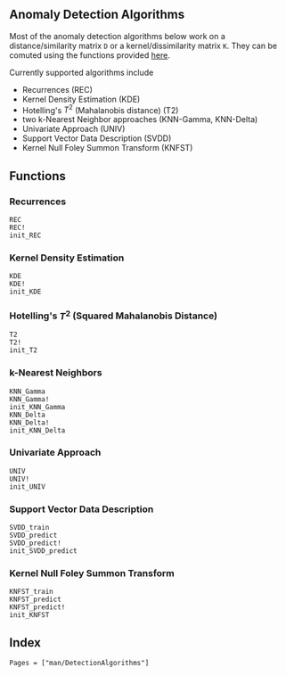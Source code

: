 ## Anomaly Detection Algorithms

Most of the anomaly detection algorithms below work on a distance/similarity matrix `D` or a kernel/dissimilarity matrix `K`. They can be comuted using the functions provided [here](man/DistancesDensity.md).

Currently supported algorithms include

- Recurrences (REC)
- Kernel Density Estimation (KDE)
- Hotelling's $T^2$ (Mahalanobis distance) (T2)
- two k-Nearest Neighbor approaches (KNN-Gamma, KNN-Delta)  
- Univariate Approach (UNIV)
- Support Vector Data Description (SVDD)
- Kernel Null Foley Summon Transform (KNFST)


## Functions

### Recurrences

```@docs
REC
REC!
init_REC
```

### Kernel Density Estimation

```@docs
KDE
KDE!
init_KDE
```

### Hotelling's $T^2$ (Squared Mahalanobis Distance)
```@docs
T2
T2!
init_T2
```

### k-Nearest Neighbors
```@docs
KNN_Gamma
KNN_Gamma!
init_KNN_Gamma
KNN_Delta
KNN_Delta!
init_KNN_Delta
```

### Univariate Approach
```@docs
UNIV
UNIV!
init_UNIV
```

### Support Vector Data Description
```@docs
SVDD_train
SVDD_predict
SVDD_predict!
init_SVDD_predict
```

### Kernel Null Foley Summon Transform
```@docs
KNFST_train
KNFST_predict
KNFST_predict!
init_KNFST  
```

## Index

```@index
Pages = ["man/DetectionAlgorithms"]
```